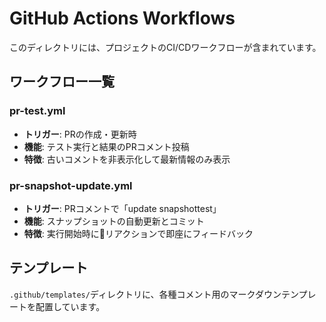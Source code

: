# GitHub Actions Workflows

このディレクトリには、プロジェクトのCI/CDワークフローが含まれています。

## ワークフロー一覧

### pr-test.yml
- **トリガー**: PRの作成・更新時
- **機能**: テスト実行と結果のPRコメント投稿
- **特徴**: 古いコメントを非表示化して最新情報のみ表示

### pr-snapshot-update.yml
- **トリガー**: PRコメントで「update snapshottest」
- **機能**: スナップショットの自動更新とコミット
- **特徴**: 実行開始時に👀リアクションで即座にフィードバック

## テンプレート

`.github/templates/`ディレクトリに、各種コメント用のマークダウンテンプレートを配置しています。